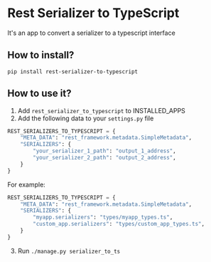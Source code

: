 # Rest Serializer to TypeScript

It's an app to convert a serializer to a typescript interface

## How to install?

    pip install rest-serializer-to-typescript

## How to use it?

1. Add `rest_serializer_to_typescript` to INSTALLED_APPS
2. Add the following data to your `settings.py` file

```python
REST_SERIALIZERS_TO_TYPESCRIPT = {
    "META_DATA": "rest_framework.metadata.SimpleMetadata",
    "SERIALIZERS": {
        "your_serializer_1_path": "output_1_address",
        "your_serializer_2_path": "output_2_address",
    }
}
```

For example:

```python
REST_SERIALIZERS_TO_TYPESCRIPT = {
    "META_DATA": "rest_framework.metadata.SimpleMetadata",
    "SERIALIZERS": {
        "myapp.serializers": "types/myapp_types.ts",
        "custom_app.serializers": "types/custom_app_types.ts",
    }
}
```

3. Run `./manage.py serializer_to_ts`
